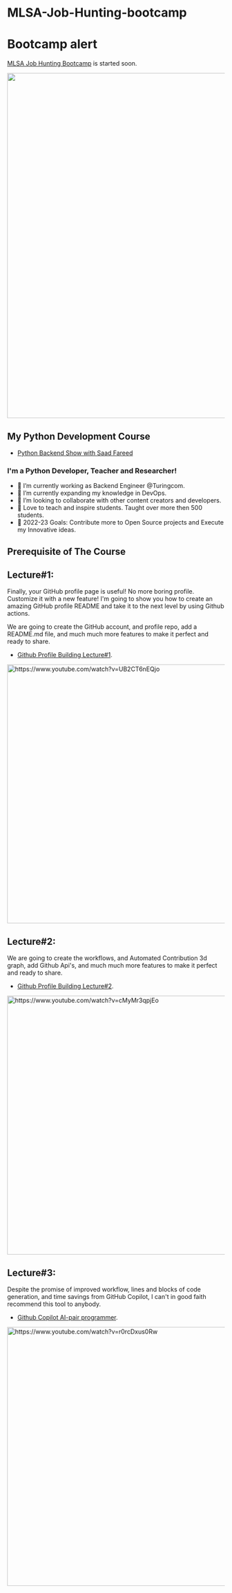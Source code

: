 # MLSA-Job-Hunting-bootcamp
# Bootcamp alert
[MLSA Job Hunting Bootcamp](https://github.com/saadfareed/MLSA-Job-Hunting-bootcamp) is started soon.

<img alt="" src="https://socialify.git.ci/saadfareed/MLSA-Job-Hunting-bootcamp/image?descriptionEditable=saad&font=Inter&forks=1&language=1&owner=1&pattern=Circuit%20Board&stargazers=1&theme=Dark" width="800" />

## My Python Development Course 
- [Python Backend Show with Saad Fareed](https://www.youtube.com/channel/UCB5JukXadSvscRtCI0JfGmw)

### I'm a Python Developer, Teacher and Researcher!
- 🔭 I’m currently working as Backend Engineer @Turingcom.
- 🌱 I’m currently expanding my knowledge in DevOps.
- 👯 I’m looking to collaborate with other content creators and developers.
- 📢 Love to teach and inspire students. Taught over more then 500 students.
- 🥅 2022-23 Goals: Contribute more to Open Source projects and Execute my Innovative ideas.

## Prerequisite of The Course
## Lecture#1:
<p> Finally, your GitHub profile page is useful! No more boring profile. Customize it with a new feature! I'm going to show you how to create an amazing GitHub profile README and take it to the next level by using Github actions.</p>
<p> We are going to create the GitHub account, and profile repo, add a README.md file, and much much more features to make it perfect and ready to share.</p>

- [Github Profile Building Lecture#1](https://www.youtube.com/watch?v=UB2CT6nEQjo).
<img alt="https://www.youtube.com/watch?v=UB2CT6nEQjo" src="Template/lecture%232.png" width="600" />

## Lecture#2:
<p> We are going to create the workflows, and Automated Contribution 3d graph, add Github Api's, and much much more features to make it perfect and ready to share.</p>

- [Github Profile Building Lecture#2](https://www.youtube.com/watch?v=cMyMr3qpjEo).
<img alt="https://www.youtube.com/watch?v=cMyMr3qpjEo" src="Template/lecture%231.png" width="600" />

## Lecture#3:
<p> Despite the promise of improved workflow, lines and blocks of code generation, and time savings from GitHub Copilot, I can't in good faith recommend this tool to anybody.
</p>

- [Github Copilot AI-pair programmer](https://www.youtube.com/watch?v=r0rcDxus0Rw).
<img alt="https://www.youtube.com/watch?v=r0rcDxus0Rw" src="Template/lecture%233.png" width="600" />
